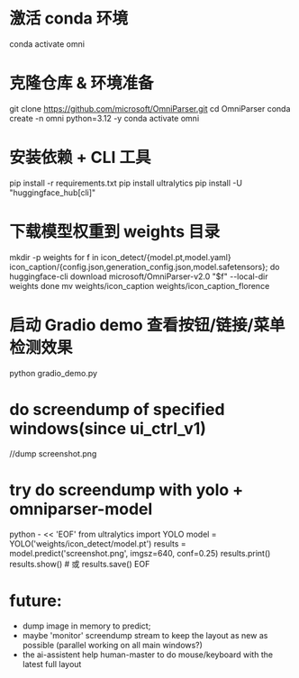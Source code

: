 # 激活 conda 环境
conda activate omni

# 克隆仓库 & 环境准备
git clone https://github.com/microsoft/OmniParser.git
cd OmniParser
conda create -n omni python=3.12 -y
conda activate omni

# 安装依赖 + CLI 工具
pip install -r requirements.txt
pip install ultralytics
pip install -U "huggingface_hub[cli]"

# 下载模型权重到 weights 目录
mkdir -p weights
for f in icon_detect/{model.pt,model.yaml} icon_caption/{config.json,generation_config.json,model.safetensors}; do
  huggingface-cli download microsoft/OmniParser-v2.0 "$f" --local-dir weights
done
mv weights/icon_caption weights/icon_caption_florence

# 启动 Gradio demo 查看按钮/链接/菜单检测效果
python gradio_demo.py

# do screendump of specified windows(since ui_ctrl_v1)
//dump screenshot.png

# try do screendump with yolo + omniparser-model
python - << 'EOF'
from ultralytics import YOLO
model = YOLO('weights/icon_detect/model.pt')
results = model.predict('screenshot.png', imgsz=640, conf=0.25)
results.print()
results.show()  # 或 results.save()
EOF

# future:
- dump image in memory to predict;
- maybe 'monitor' screendump stream to keep the layout as new as possible (parallel working on all main windows?)
- the ai-assistent help human-master to do mouse/keyboard with the latest full layout